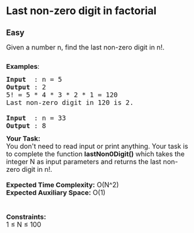# Last non-zero digit in factorial
## Easy
<div class="problems_problem_content__Xm_eO"><p><span style="font-size:18px">Given a number n, find the last non-zero digit in n!.</span></p>

<p><br>
<span style="font-size:18px"><strong>Examples</strong>:</span></p>

<pre><span style="font-size:18px"><strong>Input</strong>  : n = 5
<strong>Output</strong> : 2
5! = 5 * 4 * 3 * 2 * 1 = 120
Last non-zero digit in 120 is 2.

<strong>Input</strong>  : n = 33
<strong>Output</strong> : 8</span></pre>

<p><span style="font-size:18px"><strong>Your Task:&nbsp;&nbsp;</strong><br>
You don't need to read input or print anything. Your task is to complete the function&nbsp;<strong>lastNon0Digit()</strong>&nbsp;which takes the integer N as input parameters and returns the&nbsp;last non-zero digit in n!.<br>
<br>
<strong>Expected Time Complexity:</strong> O(N^2)<br>
<strong>Expected Auxiliary Space:</strong> O(1)</span></p>

<p>&nbsp;</p>

<p><span style="font-size:18px"><strong>Constraints:</strong><br>
1 ≤ N ≤ 100</span></p>
</div>
